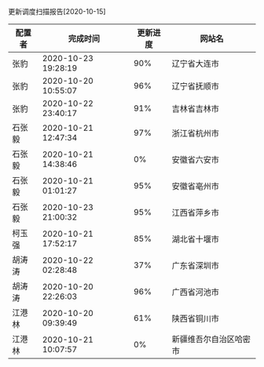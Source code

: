 更新调度扫描报告[2020-10-15]

|	配置者	|	完成时间	|	更新进度	|	网站名	|
|----|----|----|----|
|	张豹	|	2020-10-23 19:28:19	|	 90%	|	辽宁省大连市	|
|	张豹	|	2020-10-20 10:55:07	|	 96%	|	辽宁省抚顺市	|
|	张豹	|	2020-10-22 23:40:17	|	 91%	|	吉林省吉林市	|
|	石张毅	|	2020-10-21 12:47:34	|	 97%	|	浙江省杭州市	|
|	石张毅	|	2020-10-21 14:38:46	|	  0%	|	安徽省六安市	|
|	石张毅	|	2020-10-21 01:01:27	|	 95%	|	安徽省亳州市	|
|	石张毅	|	2020-10-23 21:00:32	|	 95%	|	江西省萍乡市	|
|	柯玉强	|	2020-10-21 17:52:17	|	 85%	|	湖北省十堰市	|
|	胡涛涛	|	2020-10-22 02:28:48	|	 37%	|	广东省深圳市	|
|	胡涛涛	|	2020-10-20 22:26:03	|	 96%	|	广西省河池市	|
|	江港林	|	2020-10-20 09:39:49	|	 61%	|	陕西省铜川市	|
|	江港林	|	2020-10-21 10:07:57	|	  0%	|	新疆维吾尔自治区哈密市	|